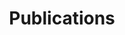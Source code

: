 ---
layout: page
title: Publications
image: assets/images/publication.jpg
description: 'Articles, Chapters, Patents, and More'
nav-menu: true
banner_color: style4
---